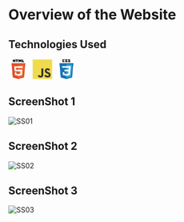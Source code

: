 # Overview of the Website

## Technologies Used
<img src="https://raw.githubusercontent.com/devicons/devicon/master/icons/html5/html5-original-wordmark.svg" alt="html5" width="40" height="40"/>&nbsp;
<img src="https://raw.githubusercontent.com/devicons/devicon/master/icons/javascript/javascript-original.svg" alt="javascript" width="40" height="40"/>&nbsp;
<img src="https://raw.githubusercontent.com/devicons/devicon/master/icons/css3/css3-original-wordmark.svg" alt="css3" width="40" height="40"/>&nbsp;

## ScreenShot 1
![SS01](https://github.com/himxnshutripathi/amishverse/assets/55108251/f346904d-aa2e-4a99-a8eb-0d499097f365)

## ScreenShot 2
![SS02](https://github.com/himxnshutripathi/amishverse/assets/55108251/302816e7-9e01-4fbb-ad38-4af71ac93eda)

## ScreenShot 3
![SS03](https://github.com/himxnshutripathi/amishverse/assets/55108251/3df9ab54-6320-4505-84bb-374c154584ba)
